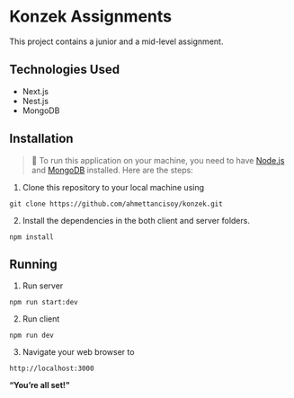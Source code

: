 # Konzek Assignments
This project contains a junior and a mid-level assignment.

## Technologies Used
- Next.js
- Nest.js
- MongoDB

## Installation
> 🚧 To run this application on your machine, you need to have [Node.js](https://nodejs.org/en/) and [MongoDB](https://www.mongodb.com) installed. Here are the steps:

1. Clone this repository to your local machine using
```
git clone https://github.com/ahmettancisoy/konzek.git
```

2. Install the dependencies in the both client and server folders.
```
npm install
```

## Running
1. Run server
```
npm run start:dev
```

2. Run client
```
npm run dev
```

3. Navigate your web browser to
```
http://localhost:3000
```

<b>“You’re all set!”</b>
